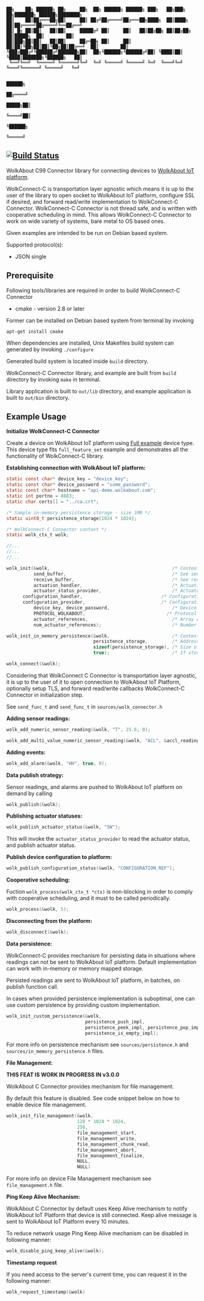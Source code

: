 ``` 
██╗    ██╗ ██████╗ ██╗     ██╗  ██╗ ██████╗ ██████╗ ███╗   ██╗███╗   ██╗███████╗ ██████╗████████╗  
██║    ██║██╔═══██╗██║     ██║ ██╔╝██╔════╝██╔═══██╗████╗  ██║████╗  ██║██╔════╝██╔════╝╚══██╔══╝  
██║ █╗ ██║██║   ██║██║     █████╔╝ ██║     ██║   ██║██╔██╗ ██║██╔██╗ ██║█████╗  ██║        ██║     
██║███╗██║██║   ██║██║     ██╔═██╗ ██║     ██║   ██║██║╚██╗██║██║╚██╗██║██╔══╝  ██║        ██║     
╚███╔███╔╝╚██████╔╝███████╗██║  ██╗╚██████╗╚██████╔╝██║ ╚████║██║ ╚████║███████╗╚██████╗   ██║     
 ╚══╝╚══╝  ╚═════╝ ╚══════╝╚═╝  ╚═╝ ╚═════╝ ╚═════╝ ╚═╝  ╚═══╝╚═╝  ╚═══╝╚══════╝ ╚═════╝   ╚═╝     
                                                                                                   
                                                                                            ██████╗
                                                                                           ██╔════╝
                                                                                     █████╗██║     
                                                                                     ╚════╝██║     
                                                                                           ╚██████╗
                                                                                            ╚═════╝
```
[![Build Status](https://travis-ci.com/Wolkabout/WolkConnect-C.svg?branch=master)](https://travis-ci.com/Wolkabout/WolkConnect-C)
-----
WolkAbout C99 Connector library for connecting devices to [WolkAbout IoT platform](https://demo.wolkabout.com/#/login).

WolkConnect-C is transportation layer agnostic which means it is up to the user of the library to open socket to WolkAbout IoT platform,
configure SSL if desired, and forward read/write implementation to WolkConnect-C Connector.
WolkConnect-C Connector is not thread safe, and is written with cooperative scheduling in mind.
This allows WolkConnect-C Connector to work on wide variety of systems, bare metal to OS based ones.

Given examples are intended to be run on Debian based system.

Supported protocol(s):
* JSON single

Prerequisite
------
Following tools/libraries are required in order to build WolkConnect-C Connector

* cmake - version 2.8 or later

Former can be installed on Debian based system from terminal by invoking

`apt-get install cmake`

When dependencies are installed, Unix Makefiles build system can generated by invoking `./configure`

Generated build system is located inside `build` directory.

WolkConnect-C Connector library, and example are built from `build` directory by invoking `make` in terminal.

Library application is built to `out/lib` directory, and example application is built to `out/bin` directory.

Example Usage
-------------
**Initialize WolkConnect-C Connector**

Create a device on WolkAbout IoT platform using [Full example](https://github.com/Wolkabout/WolkConnect-C/blob/master/examples/full_feature_set/full_example.json) device type. This device type fits `full_feature_set` example and demonstrates all the functionality of WolkConnect-C library.

**Establishing connection with WolkAbout IoT platform:**

```c
static const char* device_key = "device_key";
static const char* device_password = "some_password";
static const char* hostname = "api-demo.wolkabout.com";
static int portno = 8883;
static char certs[] = "../ca.crt";

/* Sample in-memory persistence storage - size 1MB */
static uint8_t persistence_storage[1024 * 1024];

/* WolkConnect-C Connector context */
static wolk_ctx_t wolk;

//...
//...
//...

wolk_init(&wolk,                                             /* Context */
          send_buffer,                                       /* See send_func_t */
          receive_buffer,                                    /* See recv_func_t */
          actuation_handler,                                 /* Actuation handler        - see actuation_handler_t */
          actuator_status_provider,                          /* Actuator status provider - see actuator_status_provider_t */
	  configuration_handler,                             /* Configuration handler        - see configuration_handler_t */
	  configuration_provider,                            /* Configuration status provider - see configuration_provider_t */
          device_key, device_password,                       /* Device key and password provided by WolkAbout IoT Platform upon device creation */
          PROTOCOL_WOLKABOUT,                              /* Protocol specified for device */
          actuator_references,                               /* Array of actuator references */
          num_actuator_references);                          /* Number of actuator references */

wolk_init_in_memory_persistence(&wolk,                       /* Context */
                                persistence_storage,         /* Address to start of the memory which will be used by persistence mechanism */
                                sizeof(persistence_storage), /* Size of memory in bytes */
                                true);                       /* If storage is full overwrite oldest item when pushing */

wolk_connect(&wolk);
```
Considering that WolkConnect C Connector is transportation layer agnostic, it is up to the user of it to open connection to
WolkAbout IoT Platform, optionally setup TLS, and forward read/write callbacks WolkConnect-C Connector in initialization
step.

See `send_func_t` and `send_func_t` in `sources/wolk_connector.h`

**Adding sensor readings:**
```c
wolk_add_numeric_sensor_reading(&wolk, "T", 25.6, 0);

wolk_add_multi_value_numeric_sensor_reading(&wolk, "ACL", &accl_readings, 3, 0);
```

**Adding events:**
```c
wolk_add_alarm(&wolk, "HH", true, 0);
```

**Data publish strategy:**

Sensor readings, and alarms are pushed to WolkAbout IoT platform on demand by calling
```c
wolk_publish(&wolk);
```

**Publishing actuator statuses:**
```c
wolk_publish_actuator_status(&wolk, "SW");
```
This will invoke the `actuator_status_provider` to read the actuator status, and publish actuator status.

**Publish device configuration to platform:**
```c
wolk_publish_configuration_status(&wolk, "CONFIGURATION_REF");
```

**Cooperative scheduling:**

Fuction `wolk_process(wolk_ctx_t *ctx)` is non-blocking in order to comply with cooperative scheduling,
and it must to be called periodically.

```c
wolk_process(&wolk, 5);
```

**Disconnecting from the platform:**
```c
wolk_disconnect(&wolk);
```

**Data persistence:**

WolkConnect-C provides mechanism for persisting data in situations where readings can not be sent to WolkAbout IoT platform.
Default implementation can work with in-memory or memory mapped storage.

Persisted readings are sent to WolkAbout IoT platform, in batches, on publish function call.

In cases when provided persistence implementation is suboptimal, one can use custom persistence by providing custom implementation.

```c
wolk_init_custom_persistence(&wolk,
                             persistence_push_impl,
                             persistence_peek_impl, persistence_pop_impl,
                             persistence_is_empty_impl);
```

For more info on persistence mechanism see `sources/persistence.h` and `sources/in_memory_persistence.h` files.

**File Management:**

**THIS FEAT IS WORK IN PROGRESS IN v3.0.0**

WolkAbout C Connector provides mechanism for file management.

By default this feature is disabled.
See code snippet below on how to enable device file management.

```c
wolk_init_file_management(&wolk,
                          128 * 1024 * 1024,                            // Maximum acceptable size of file, in bytes
                          256,                                          // Size of file transfer chunk, in bytes
                          file_management_start,                        // Prepares device for receiving file
                          file_management_write,                        // Writes received file chunk
                          file_management_chunk_read,                   // Reads requested file chunk
                          file_management_abort,                        // Aborts file update sequence
                          file_management_finalize,                     // Reboots device
                          NULL,                                         // Optional custom download handler that obtains file from URL
                          NULL)                                         // Reports URL download state (in progress | done), and it's result (success | failure)
```

For more info on device File Management mechanism see `file_management.h` file.

**Ping Keep Alive Mechanism:**

WolkAbout C Connector by default uses Keep Alive mechanism to notify WolkAbout IoT Platform that device is still connected.
Keep alive message is sent to WolkAbout IoT Platform every 10 minutes.

To reduce network usage Ping Keep Alive mechanism can be disabled in following manner:

```c
wolk_disable_ping_keep_alive(&wolk);
```

**Timestamp request**

If you need access to the server's current time, you can request it in the following manner:

```c
wolk_request_timestamp(&wolk)
```
